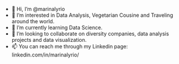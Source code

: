 - 👋 Hi, I’m @marinalyrio
- 👀 I’m interested in Data Analysis, Vegetarian Cousine and Traveling around the world.
- 🌱 I’m currently learning Data Science.
- 💞️ I’m looking to collaborate on diversity companies, data analysis projects and data visualization.
- 📫 You can reach me through my Linkedin page: linkedin.com/in/marinalyrio/

<!---
marinalyrio/marinalyrio is a ✨ special ✨ repository because its `README.md` (this file) appears on your GitHub profile.
You can click the Preview link to take a look at your changes.
--->
